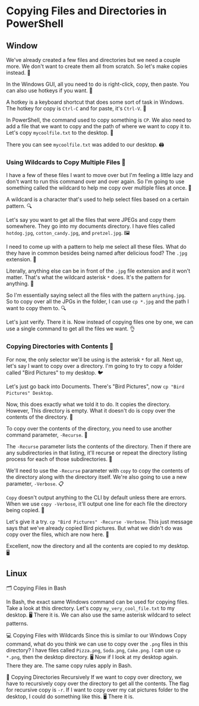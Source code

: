 # Copying Files and Directories in PowerShell

## Window

We've already created a few files and
directories but we need a couple more. We don't want to create
them all from scratch. So let's make copies instead. 🤖

In the Windows GUI, all you need to
do is right-click, copy, then paste. You can also use hotkeys if you want. 🔨

A hotkey is a keyboard shortcut that
does some sort of task in Windows. The hotkey for copy is `Ctrl-C` and
for paste, it's `Ctrl-V`. 🔑

In PowerShell,
the command used to copy something is `CP`. We also need to add a file
that we want to copy and the path of where we want to copy it to. Let's copy `mycoolfile.txt` to the desktop. 💾

There you can see `mycoolfile.txt`
was added to our desktop. 🖨️

### Using Wildcards to Copy Multiple Files 🌟

I have a few of these files I want to move
over but I'm feeling a little lazy and don't want to run this command over and
over again. So I'm going to use something called
the wildcard to help me copy over multiple files at once. 🤩

A wildcard is a character that's used
to help select files based on a certain pattern. 🔍

Let's say you want to get all the files
that were JPEGs and copy them somewhere. They go into my documents directory. I have files called `hotdog.jpg`,
`cotton_candy.jpg`, and `pretzel.jpg`. 🖼️

I need to come up with a pattern
to help me select all these files. What do they have in common besides
being named after delicious food? The `.jpg` extension. 🍔

Literally, anything else can be in
front of the `.jpg` file extension and it won't matter. That's what the wildcard asterisk `*` does.
It's the pattern for anything. 🌟

So I'm essentially saying select all
the files with the pattern `anything.jpg`. So to copy over all
the JPGs in the folder, I can use `cp *.jpg`
and the path I want to copy them to. 🔍

Let's just verify. There it is. Now instead of copying files one by one, we can use a single command
to get all the files we want. 👌

### Copying Directories with Contents 📂

For now, the only selector we'll
be using is the asterisk `*` for all. Next up,
let's say I want to copy over a directory. I'm going to try to copy a folder
called "Bird Pictures" to my desktop. 🐦

Let's just go back into Documents. There's "Bird Pictures",
now `cp "Bird Pictures" Desktop`. 

Now, this does exactly
what we told it to do. It copies the directory. However, This directory is empty. What it doesn't do is copy over
the contents of the directory. 🤔

To copy over the contents
of the directory, you need to use another command parameter,
`-Recurse`. 🔁

The `-Recurse` parameter lists
the contents of the directory. Then if there are any subdirectories
in that listing, it'll recurse or repeat the directory listing process for
each of those subdirectories. 📁

We'll need to use the `-Recurse` parameter
with `copy` to copy the contents of the directory along with
the directory itself. We're also going to use a new parameter,
`-Verbose`. 📋

`Copy` doesn't output anything to the CLI
by default unless there are errors. When we use `copy -Verbose`,
it'll output one line for each file the directory being copied. 💬

Let's give it a try. `cp "Bird Pictures" -Recurse -Verbose`. This just message says that we've
already copied Bird pictures. But what we didn't do was copy
over the files, which are now here. 🎉

Excellent, now the directory and
all the contents are copied to my desktop. 🖥️

## Linux

🗂️ Copying Files in Bash

In Bash, the exact same Windows command can be used for copying files. Take a look at this directory. Let's copy `my_very_cool_file.txt` to my desktop. 🖥️ There it is. We can also use the same asterisk wildcard to select patterns.

💻 Copying Files with Wildcards
Since this is similar to our Windows Copy command, what do you think we can use to copy over the `.png` files in this directory? I have files called `Pizza.png`, `Soda.png`, `Cake.png`. I can use `cp *.png`, then the desktop directory. 🖥️ Now if I look at my desktop again. There they are. The same copy rules apply in Bash.

📁 Copying Directories Recursively
If we want to copy over directory, we have to recursively copy over the directory to get all the contents. The flag for recursive copy is `-r`. If I want to copy over my cat pictures folder to the desktop, I could do something like this. 🖥️ There it is.